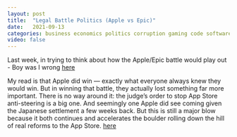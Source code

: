 ```yaml
---
layout: post
title:  "Legal Battle Politics (Apple vs Epic)"
date:   2021-09-13
categories: business economics politics corruption gaming code software money legal law
video: false
---
```


Last week, in trying to think about how the Apple/Epic battle would play out - Boy was I wrong [here](//500ish.com/shall-we-play-a-game-5be4cd1ecddd)

My read is that Apple did win — exactly what everyone always knew they would win. But in winning that battle, they actually lost something far more important. There is no way around it: the judge’s order to stop App Store anti-steering is a big one. And seemingly one Apple did see coming given the Japanese settlement a few weeks back. But this is still a major blow because it both continues and accelerates the boulder rolling down the hill of real reforms to the App Store. [here](//500ish.com/apple-won-a-battle-to-lose-the-war-3ce6c3701918)